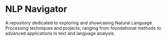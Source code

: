 # NLP Navigator
A repository dedicated to exploring and showcasing Natural Language Processing techniques and projects, ranging from foundational methods to advanced applications in text and language analysis.
